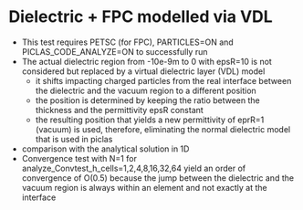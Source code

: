 # Dielectric + FPC modelled via VDL
- This test requires PETSC (for FPC), PARTICLES=ON and PICLAS_CODE_ANALYZE=ON to successfully run
- The actual dielectric region from -10e-9m to 0 with epsR=10 is not considered but replaced by a virtual dielectric layer (VDL)
  model
  - it shifts impacting charged particles from the real interface between the dielectric and the vacuum region to a different position
  - the position is determined by keeping the ratio between the thickness and the permittivity epsR constant
  - the resulting position that yields a new permittivity of eprR=1 (vacuum) is used, therefore, eliminating the normal dielectric
    model that is used in piclas
- comparison with the analytical solution in 1D
- Convergence test with N=1 for analyze_Convtest_h_cells=1,2,4,8,16,32,64 yield an order of convergence of O(0.5) because the jump
  between the dielectric and the vacuum region is always within an element and not exactly at the interface
